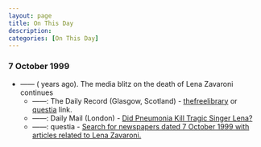```yaml
---
layout: page
title: On This Day
description: 
categories: [On This Day]
---
```


### 7 October 1999
* —— (<span id="age1"></span> years ago). The media blitz on the death of Lena Zavaroni continues
   * ——: The Daily Record (Glasgow, Scotland) - [thefreelibrary](http://www.thefreelibrary.com/LENA+HAD+NO+FEAR+OF+DEATH%3B+The+child+star%27s+best+friend+tells+how...-a060330638) or [questia](https://www.questia.com/article/1G1-60330638/lena-had-no-fear-of-death-the-child-star-s-best-friend) link.
   * ——: Daily Mail (London) - [Did Pneumonia Kill Tragic Singer Lena?](https://www.questia.com/article/1G1-109705307/did-pneumonia-kill-tragic-singer-lena)
   * ——: questia - [Search for newspapers dated 7 October 1999 with articles related to Lena Zavaroni.](https://www.questia.com/searchglobal#!/?keywords=lena%20zavaroni!AllWords&publicationDateStart=10%2F07%2F1999&publicationDateEnd=10%2F07%2F1999&PeerReviewedType=0&pageNumber=1&mediaType=newspapers)

<!-- Script for calculating number of years ago -->
<script>
var dob = '19991007';
var year = Number(dob.substr(0, 4));
var month = Number(dob.substr(4, 2)) - 1;
var day = Number(dob.substr(6, 2));
var today = new Date();
var age1 = today.getFullYear() - year;
if (today.getMonth() < month || (today.getMonth() == month && today.getDate() < day)) {
age1--;
}
document.getElementById("age1").innerHTML=age1;
</script>

